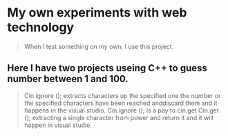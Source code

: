 # My own experiments with web technology
>  When I test something on my own, I use this project.
 ## Here I have two projects useing C++ to guess number between 1 and 100.
> Cin.ignore (); extracts characters up the specified one the number or the specified characters have been reached anddiscard them and it    happens in the visual studio.
  Cin.ignore (); is a pay to cin.get
> Cin.get (); extracting a single character from  power and return it and it will happen in visual studio.
 

